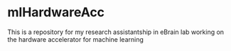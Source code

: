 # mlHardwareAcc
This is a repository for my research assistantship in eBrain lab working on the hardware accelerator for machine learning
